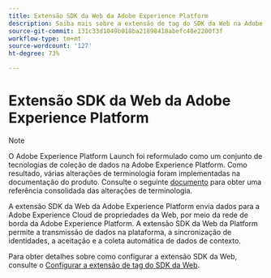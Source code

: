```yaml
---
title: Extensão SDK da Web da Adobe Experience Platform
description: Saiba mais sobre a extensão de tag do SDK da Web na Adobe Experience Platform.
source-git-commit: 131c33d1049b018ba21898418abefc48e2200f3f
workflow-type: tm+mt
source-wordcount: '127'
ht-degree: 73%

---
```



# Extensão SDK da Web da Adobe Experience Platform

>[!NOTE]
>
>O Adobe Experience Platform Launch foi reformulado como um conjunto de tecnologias de coleção de dados na Adobe Experience Platform. Como resultado, várias alterações de terminologia foram implementadas na documentação do produto. Consulte o seguinte [documento](../tags/term-updates.md) para obter uma referência consolidada das alterações de terminologia.

A extensão SDK da Web da Adobe Experience Platform envia dados para a Adobe Experience Cloud de propriedades da Web, por meio da rede de borda da Adobe Experience Platform. A extensão SDK da Web da Platform permite a transmissão de dados na plataforma, a sincronização de identidades, a aceitação e a coleta automática de dados de contexto.

Para obter detalhes sobre como configurar a extensão SDK da Web, consulte o [Configurar a extensão de tag do SDK da Web](../tags/extensions/client/web-sdk/web-sdk-extension-configuration.md).
